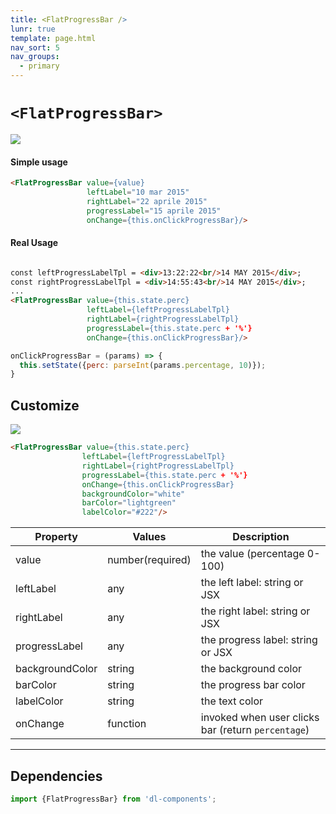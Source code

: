 ```yaml
---
title: <FlatProgressBar />
lunr: true
template: page.html
nav_sort: 5
nav_groups:
  - primary
---
```


# `<FlatProgressBar>`
![](../assets/images/dl-components/ui/flat_progress_bar/flat_progress_bar.gif)



#### Simple usage
```html
<FlatProgressBar value={value}
                 leftLabel="10 mar 2015"
                 rightLabel="22 aprile 2015"
                 progressLabel="15 aprile 2015"
                 onChange={this.onClickProgressBar}/>
```

#### Real Usage

```html

const leftProgressLabelTpl = <div>13:22:22<br/>14 MAY 2015</div>;
const rightProgressLabelTpl = <div>14:55:43<br/>14 MAY 2015</div>;
...
<FlatProgressBar value={this.state.perc}
                 leftLabel={leftProgressLabelTpl}
                 rightLabel={rightProgressLabelTpl}
                 progressLabel={this.state.perc + '%'}
                 onChange={this.onClickProgressBar}/>
```

```javascript
onClickProgressBar = (params) => {
  this.setState({perc: parseInt(params.percentage, 10)});
}
```

## Customize

![](../assets/images/dl-components/ui/flat_progress_bar/flat_progress_bar_skinned.jpg)


```html
<FlatProgressBar value={this.state.perc}
                leftLabel={leftProgressLabelTpl}
                rightLabel={rightProgressLabelTpl}
                progressLabel={this.state.perc + '%'}
                onChange={this.onClickProgressBar}
                backgroundColor="white"
                barColor="lightgreen"
                labelColor="#222"/>

```

|Property|Values|Description|
|---|---|---|
|value|number(required)|the value (percentage 0-100)|
|leftLabel|any|the left label: string or JSX|
|rightLabel|any|the right label: string or JSX|
|progressLabel|any|the progress label: string or JSX|
|backgroundColor|string|the background color|
|barColor|string|the progress bar color|
|labelColor|string|the text color|
|onChange|function|invoked when user clicks bar (return `percentage`)|



---  
## Dependencies

```javascript
import {FlatProgressBar} from 'dl-components';
```
